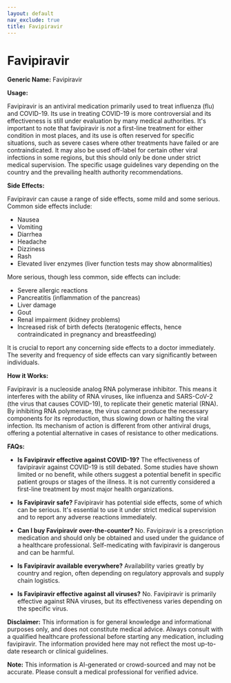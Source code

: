 ```yaml
---
layout: default
nav_exclude: true
title: Favipiravir
---
```


# Favipiravir

**Generic Name:** Favipiravir

**Usage:**

Favipiravir is an antiviral medication primarily used to treat influenza (flu) and COVID-19.  Its use in treating COVID-19 is more controversial and its effectiveness is still under evaluation by many medical authorities.  It's important to note that favipiravir is *not* a first-line treatment for either condition in most places, and its use is often reserved for specific situations, such as severe cases where other treatments have failed or are contraindicated.  It may also be used off-label for certain other viral infections in some regions, but this should only be done under strict medical supervision.  The specific usage guidelines vary depending on the country and the prevailing health authority recommendations.

**Side Effects:**

Favipiravir can cause a range of side effects, some mild and some serious. Common side effects include:

* Nausea
* Vomiting
* Diarrhea
* Headache
* Dizziness
* Rash
* Elevated liver enzymes (liver function tests may show abnormalities)

More serious, though less common, side effects can include:

* Severe allergic reactions
* Pancreatitis (inflammation of the pancreas)
* Liver damage
* Gout
* Renal impairment (kidney problems)
* Increased risk of birth defects (teratogenic effects, hence contraindicated in pregnancy and breastfeeding)


It is crucial to report any concerning side effects to a doctor immediately.  The severity and frequency of side effects can vary significantly between individuals.

**How it Works:**

Favipiravir is a nucleoside analog RNA polymerase inhibitor.  This means it interferes with the ability of RNA viruses, like influenza and SARS-CoV-2 (the virus that causes COVID-19), to replicate their genetic material (RNA). By inhibiting RNA polymerase, the virus cannot produce the necessary components for its reproduction, thus slowing down or halting the viral infection.  Its mechanism of action is different from other antiviral drugs, offering a potential alternative in cases of resistance to other medications.

**FAQs:**

* **Is Favipiravir effective against COVID-19?** The effectiveness of favipiravir against COVID-19 is still debated.  Some studies have shown limited or no benefit, while others suggest a potential benefit in specific patient groups or stages of the illness.  It is not currently considered a first-line treatment by most major health organizations.

* **Is Favipiravir safe?** Favipiravir has potential side effects, some of which can be serious.  It's essential to use it under strict medical supervision and to report any adverse reactions immediately.

* **Can I buy Favipiravir over-the-counter?** No. Favipiravir is a prescription medication and should only be obtained and used under the guidance of a healthcare professional. Self-medicating with favipiravir is dangerous and can be harmful.

* **Is Favipiravir available everywhere?**  Availability varies greatly by country and region, often depending on regulatory approvals and supply chain logistics.

* **Is Favipiravir effective against all viruses?** No. Favipiravir is primarily effective against RNA viruses, but its effectiveness varies depending on the specific virus.


**Disclaimer:** This information is for general knowledge and informational purposes only, and does not constitute medical advice.  Always consult with a qualified healthcare professional before starting any medication, including favipiravir.  The information provided here may not reflect the most up-to-date research or clinical guidelines.


**Note:** This information is AI-generated or crowd-sourced and may not be accurate. Please consult a medical professional for verified advice.